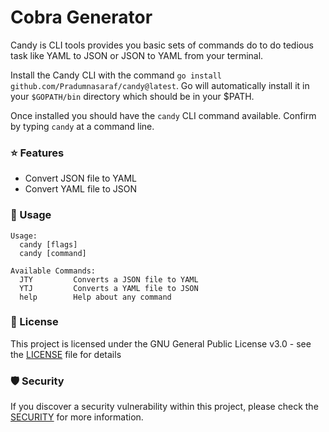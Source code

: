 # Cobra Generator

Candy is CLI tools provides you basic sets of commands do to do tedious task like YAML to JSON or JSON to YAML from your terminal.

Install the Candy CLI with the command `go install github.com/Pradumnasaraf/candy@latest`. 
Go will automatically install it in your `$GOPATH/bin` directory which should be in your $PATH. 

Once installed you should have the `candy` CLI command available. Confirm by typing `candy` at a 
command line. 


### ⭐️ Features

- Convert JSON file to YAML
- Convert YAML file to JSON


### 📝 Usage

```
Usage:
  candy [flags]
  candy [command]

Available Commands:
  JTY         Converts a JSON file to YAML
  YTJ         Converts a YAML file to JSON
  help        Help about any command
```

### 📜 License

This project is licensed under the GNU General Public License v3.0 - see the [LICENSE](LICENSE) file for details

### 🛡 Security

If you discover a security vulnerability within this project, please check the [SECURITY](SECURITY.md) for more information.
